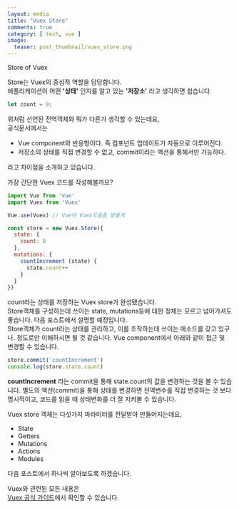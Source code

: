 ```yaml
---
layout: media
title: "Vuex Store"
comments: true
category: [ tech, vue ]
image:
  teaser: post_thumbnail/vuex_store.png
---
```


Store of Vuex

Store는 Vuex의 중심적 역할을 담당합니다.  
애플리케이션이 어떤 **'상태'** 인지를 알고 있는 **'저장소'** 라고 생각하면 쉽습니다.  

```js
let count = 0;
```

위처럼 선언된 전역객체와 뭐가 다른가 생각할 수 있는데요,  
공식문서에서는  

- Vue component와 반응형이다. 즉 컴포넌트 업데이트가 자동으로 이루어진다.  
- 저장소의 상태를 직접 변경할 수 없고, commit이라는 액션을 통해서만 가능하다.  

라고 차이점을 소개하고 있습니다.  

가장 간단한 Vuex 코드를 작성해볼까요?

```js
import Vue from 'Vue'
import Vuex from 'Vuex'

Vue.use(Vuex) // Vue야 Vuex도움좀 받을게

const store = new Vuex.Store({
  state: {
    count: 0
  },
  mutations: {
    countIncrement (state) {
      state.count++
    }
  }
})
```

count라는 상태를 저장하는 Vuex store가 완성됐습니다.  
Store객체를 구성하는데 쓰이는 state, mutations등에 대한 정체는 모르고 넘어가셔도 좋습니다. 다음 포스트에서 설명할 예정입니다.  
Store객체가 count라는 상태를 관리하고, 이를 조작하는데 쓰이는 메소드를 갖고 있구나. 정도로만 이해하시면 될 것 같습니다.
Vue component에서 아래와 같이 접근 및 변경할 수 있습니다.


```js
store.commit('countIncrement')
console.log(store.state.count)
```

**countIncrement** 라는 commit을 통해 state.count의 값을 변경하는 것을 볼 수 있습니다. 별도의 액션(commit)을 통해 상태를 변경하면 전역변수를 직접 변경하는 것 보다 명시적이고, 코드를 읽을 때 상태변화를 더 잘 지켜볼 수 있습니다.  

Vuex store 객체는 다섯가지 파라미터를 전달받아 만들어지는데요,

- State
- Getters
- Mutations
- Actions
- Modules

다음 포스트에서 하나씩 알아보도록 하겠습니다.

Vuex와 관련된 모든 내용은  
[Vuex 공식 가이드](https://vuex.vuejs.org/kr/guide/)에서 확인할 수 있습니다.  
